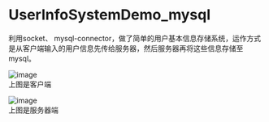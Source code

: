 # UserInfoSystemDemo_mysql
利用socket、 mysql-connector，做了简单的用户基本信息存储系统，运作方式是从客户端输入的用户信息先传给服务器，然后服务器再将这些信息存储至mysql。

![image](https://github.com/Kimsswift/UserInfoSystemDemo_mysql/blob/master/client1.png)  
上图是客户端

![image](https://github.com/Kimsswift/UserInfoSystemDemo_mysql/blob/master/server1.png)  
上图是服务器端
